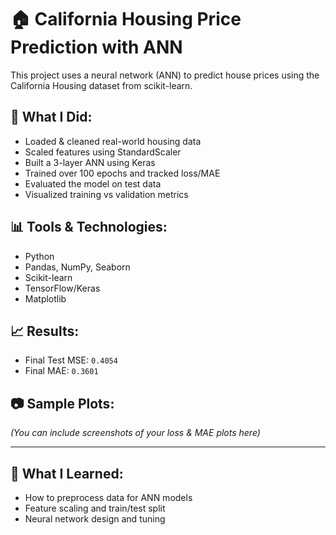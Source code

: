 # 🏠 California Housing Price Prediction with ANN

This project uses a neural network (ANN) to predict house prices using the California Housing dataset from scikit-learn.

## 📌 What I Did:
- Loaded & cleaned real-world housing data
- Scaled features using StandardScaler
- Built a 3-layer ANN using Keras
- Trained over 100 epochs and tracked loss/MAE
- Evaluated the model on test data
- Visualized training vs validation metrics

## 📊 Tools & Technologies:
- Python
- Pandas, NumPy, Seaborn
- Scikit-learn
- TensorFlow/Keras
- Matplotlib

## 📈 Results:
- Final Test MSE: `0.4054`
- Final MAE: `0.3601`

## 📷 Sample Plots:
*(You can include screenshots of your loss & MAE plots here)*

---

## 🧠 What I Learned:
- How to preprocess data for ANN models
- Feature scaling and train/test split
- Neural network design and tuning

